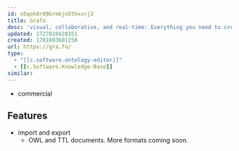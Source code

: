 ```yaml
---
id: o5qoh8r09brmkjn5thxxrj3
title: Grafo
desc: 'visual, collaborative, and real-time: Everything you need to create, manage, and evolve your Knowledge Graphs: RDF & Property Graph.'
updated: 1727810428351
created: 1701803601250
url: https://gra.fo/
type: 
  - "[[c.software.ontology-editor]]"
  - [[c.Software.Knowledge-Base]]
similar: 
---
```


- commercial

## Features

- import and export
  - OWL and TTL documents. More formats coming soon.